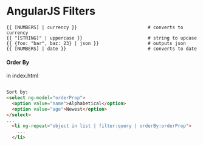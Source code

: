 AngularJS Filters
=================

    {{ [NUMBERS] | currency }}                          # converts to currency 
    {{ "[STRING]" | uppercase }}                        # string to upcase
    {{ {foo: "bar", baz: 23} | json }}                  # outputs json
    {{ [NUMBERS] | date }}                              # converts to date


#### Order By

in index.html

``` html

Sort by:
<select ng-model="orderProp">
  <option value="name">Alphabetical</option>
  <option value="age">Newest</option>
</select>
...
  <li ng-repeat="object in list | filter:query | orderBy:orderProp">
    ...
  </li>

```

